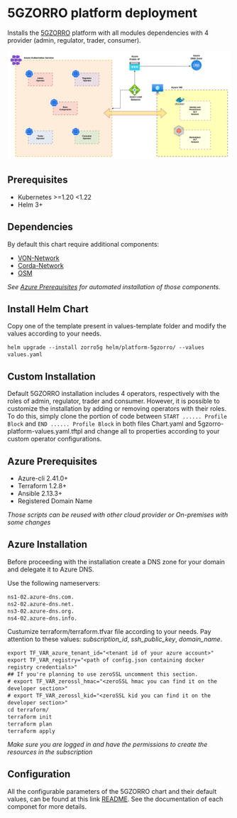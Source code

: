 # 5GZORRO platform deployment

Installs the [5GZORRO](https://www.5gzorro.eu/) platform with all modules dependencies with 4 provider (admin, regulator, trader, consumer).

![Alt text](/azure-infrastructure-diagram.png?raw=true "Azure Infrastructure Diagram")

## Prerequisites

- Kubernetes >=1.20 <1.22
- Helm 3+

## Dependencies

By default this chart require additional components:

- [VON-Network](https://github.com/5GZORRO/identity#build-von-network)
- [Corda-Network](https://github.com/5GZORRO/smart-contract-lifecycle-manager#running-corda-nodes-locally)
- [OSM](https://github.com/5GZORRO/smart-contract-lifecycle-manager#running-corda-nodes-locally)

_See [Azure Prerequisites](#Azure-Prerequisites) for automated installation of those components._

## Install Helm Chart

Copy one of the template present in values-template folder and modify the values according to your needs.

```console
helm upgrade --install zorro5g helm/platform-5gzorro/ --values values.yaml
```

## Custom Installation 

Default 5GZORRO installation includes 4 operators, respectively with the roles of admin, regulator, trader and consumer.
However, it is possible to customize the installation by adding or removing operators with their roles.
To do this, simply clone the portion of code between `START ...... Profile Block` and `END ...... Profile Block` in both files Chart.yaml and 5gzorro-platform-values.yaml.tftpl and change all to properties according to your custom operator configurations.

## Azure Prerequisites

- Azure-cli 2.41.0+ 
- Terraform 1.2.8+
- Ansible 2.13.3+
- Registered Domain Name 

_Those scripts can be reused with other cloud provider or On-premises with some changes_

## Azure Installation

Before proceeding with the installation create a DNS zone for your domain and delegate it to Azure DNS.

Use the following nameservers:

```console
ns1-02.azure-dns.com.
ns2-02.azure-dns.net.
ns3-02.azure-dns.org.
ns4-02.azure-dns.info.
```
Custumize terraform/terraform.tfvar file according to your needs. 
Pay attention to these values: *subscription_id*, *ssh_public_key*, *domain_name*.

```console
export TF_VAR_azure_tenant_id="<tenant id of your azure account>"
export TF_VAR_registry="<path of config.json containing docker registry credentials>"
## If you're planning to use zeroSSL uncomment this section.
# export TF_VAR_zerossl_hmac="<zeroSSL hmac you can find it on the developer section>"
# export TF_VAR_zerossl_kid="<zeroSSL kid you can find it on the developer section>"
cd terraform/
terraform init
terraform plan
terraform apply
```

_Make sure you are logged in and have the permissions to create the resources in the subscription_

## Configuration

All the configurable parameters of the 5GZORRO chart and their default values, can be found at this link [README](/helm/platform-5gzorro/README.md "Azure Infrastructure Diagram").  See
the documentation of each componet for more details.
